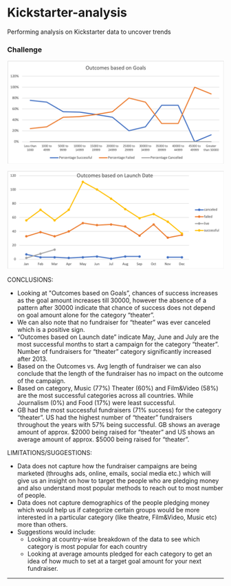 # Kickstarter-analysis
Performing analysis on Kickstarter data to uncover trends


### Challenge

![Outcomes based on Goals](https://github.com/Nikhita09/Kickstarter-analysis/blob/master/Outcomes%20based%20on%20Goals.png)

![Outcomes based on Launch Date](https://github.com/Nikhita09/Kickstarter-analysis/blob/master/Outcomes%20based%20on%20launchdate.png)

CONCLUSIONS:

* Looking at "Outcomes based on Goals”, chances of success increases as the goal amount increases till 30000, however the absence of a pattern after 30000 indicate that chance of success does not depend on goal amount alone for the category “theater”.
* We can also note that no fundraiser for “theater” was ever canceled which is a positive sign. 
* “Outcomes based on Launch date” indicate May, June and July are the most successful months to start a campaign for the category “theater”. Number of fundraisers for “theater” category significantly increased after 2013.
* Based on the Outcomes vs. Avg length of fundraiser we can also conclude that the length of the fundraiser has no impact on the outcome of the campaign.
* Based on category, Music (77%) Theater (60%) and Film&Video (58%) are the most successful categories across all countries. While Journalism (0%) and Food (17%) were least successful.
* GB had the most successful fundraisers (71% success) for the category “theater”. US had the highest number of “theater” fundraisers throughout the years with 57% being successful. GB shows an average amount of approx. $2000 being raised for “theater” and US shows an average amount of approx. $5000 being raised for “theater”.

LIMITATIONS/SUGGESTIONS:

* Data does not capture how the fundraiser campaigns are being marketed (throughs ads, online, emails, social media etc.) which will give us an insight on how to target the people who are pledging money and also understand most popular methods to reach out to most number of people.
* Data does not capture demographics of the people pledging money which would help us if categorize certain groups would be more interested in a particular category (like theatre, Film&Video, Music etc) more than others.
* Suggestions would include:
  * Looking at country-wise breakdown of the data to see which category is most popular for each country
  * Looking at average amounts pledged for each category to get an idea of how much to set at a target goal amount for your next fundraiser. 

- - - -
